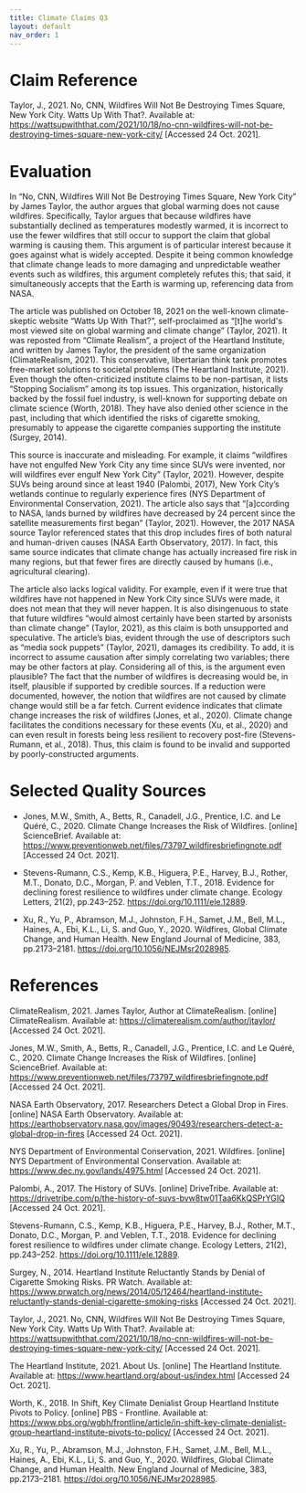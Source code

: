 ```yaml
---
title: Climate Claims Q3
layout: default
nav_order: 1
---
```

# Claim Reference

Taylor, J., 2021. No, CNN, Wildfires Will Not Be Destroying Times Square, New York City. Watts Up With That?. Available at: <https://wattsupwiththat.com/2021/10/18/no-cnn-wildfires-will-not-be-destroying-times-square-new-york-city/> [Accessed 24 Oct. 2021]. 

# Evaluation 

In “No, CNN, Wildfires Will Not Be Destroying Times Square, New York City” by James Taylor, the author argues that global warming does not cause wildfires. Specifically, Taylor argues that because wildfires have substantially declined as temperatures modestly warmed, it is incorrect to use the fewer wildfires that still occur to support the claim that global warming is causing them. This argument is of particular interest because it goes against what is widely accepted. Despite it being common knowledge that climate change leads to more damaging and unpredictable weather events such as wildfires, this argument completely refutes this; that said, it simultaneously accepts that the Earth is warming up, referencing data from NASA. 

The article was published on October 18, 2021 on the well-known climate-skeptic website “Watts Up With That?”, self-proclaimed as “[t]he world's most viewed site on global warming and climate change” (Taylor, 2021). It was reposted from “Climate Realism”, a project of the Heartland Institute, and written by James Taylor, the president of the same organization (ClimateRealism, 2021). This conservative, libertarian think tank promotes free-market solutions to societal problems (The Heartland Institute, 2021). Even though the often-criticized institute claims to be non-partisan, it lists “Stopping Socialism” among its top issues.  This organization, historically backed by the fossil fuel industry, is well-known for supporting debate on climate science (Worth, 2018). They have also denied other science in the past, including that which identified the risks of cigarette smoking, presumably to appease the cigarette companies supporting the institute (Surgey, 2014). 

This source is inaccurate and misleading. For example, it claims “wildfires have not engulfed New York City any time since SUVs were invented, nor will wildfires ever engulf New York City” (Taylor, 2021). However, despite SUVs being around since at least 1940 (Palombi, 2017), New York City’s wetlands continue to regularly experience fires (NYS Department of Environmental Conservation, 2021). The article also says that “[a]ccording to NASA, lands burned by wildfires have decreased by 24 percent since the satellite measurements first began” (Taylor, 2021). However, the 2017 NASA source Taylor referenced states that this drop includes fires of both natural and human-driven causes (NASA Earth Observatory, 2017). In fact, this same source indicates that climate change has actually increased fire risk in many regions, but that fewer fires are directly caused by humans (i.e., agricultural clearing). 

The article also lacks logical validity. For example, even if it were true that wildfires have not happened in New York City since SUVs were made, it does not mean that they will never happen. It is also disingenuous to state that future wildfires “would almost certainly have been started by arsonists than climate change” (Taylor, 2021), as this claim is both unsupported and speculative. The article’s bias, evident through the use of descriptors such as “media sock puppets” (Taylor, 2021), damages its credibility. To add, it is incorrect to assume causation after simply correlating two variables; there may be other factors at play. Considering all of this, is the argument even plausible? The fact that the number of wildfires is decreasing would be, in itself, plausible if supported by credible sources. If a reduction were documented, however, the notion that wildfires are not caused by climate change would still be a far fetch. Current evidence indicates that climate change increases the risk of wildfires (Jones, et al., 2020). Climate change facilitates the conditions necessary for these events (Xu, et al., 2020) and can even result in forests being less resilient to recovery post-fire (Stevens-Rumann, et al., 2018). Thus, this claim is found to be invalid and supported by poorly-constructed arguments. 

# Selected Quality Sources 

- Jones, M.W., Smith, A., Betts, R., Canadell, J.G., Prentice, I.C. and Le Quéré, C., 2020. Climate Change Increases the Risk of Wildfires. [online] ScienceBrief. Available at: <https://www.preventionweb.net/files/73797_wildfiresbriefingnote.pdf> [Accessed 24 Oct. 2021]. 

- Stevens-Rumann, C.S., Kemp, K.B., Higuera, P.E., Harvey, B.J., Rother, M.T., Donato, D.C., Morgan, P. and Veblen, T.T., 2018. Evidence for declining forest resilience to wildfires under climate change. Ecology Letters, 21(2), pp.243–252. https://doi.org/10.1111/ele.12889. 

- Xu, R., Yu, P., Abramson, M.J., Johnston, F.H., Samet, J.M., Bell, M.L., Haines, A., Ebi, K.L., Li, S. and Guo, Y., 2020. Wildfires, Global Climate Change, and Human Health. New England Journal of Medicine, 383, pp.2173–2181. https://doi.org/10.1056/NEJMsr2028985. 

 

# References 

ClimateRealism, 2021. James Taylor, Author at ClimateRealism. [online] ClimateRealism. Available at: <https://climaterealism.com/author/jtaylor/> [Accessed 24 Oct. 2021]. 

Jones, M.W., Smith, A., Betts, R., Canadell, J.G., Prentice, I.C. and Le Quéré, C., 2020. Climate Change Increases the Risk of Wildfires. [online] ScienceBrief. Available at: <https://www.preventionweb.net/files/73797_wildfiresbriefingnote.pdf> [Accessed 24 Oct. 2021]. 

NASA Earth Observatory, 2017. Researchers Detect a Global Drop in Fires. [online] NASA Earth Observatory. Available at: <https://earthobservatory.nasa.gov/images/90493/researchers-detect-a-global-drop-in-fires> [Accessed 24 Oct. 2021]. 

NYS Department of Environmental Conservation, 2021. Wildfires. [online] NYS Department of Environmental Conservation. Available at: <https://www.dec.ny.gov/lands/4975.html> [Accessed 24 Oct. 2021]. 

Palombi, A., 2017. The History of SUVs. [online] DriveTribe. Available at: <https://drivetribe.com/p/the-history-of-suvs-bvw8tw01Taa6KkQSPrYGIQ> [Accessed 24 Oct. 2021]. 

Stevens-Rumann, C.S., Kemp, K.B., Higuera, P.E., Harvey, B.J., Rother, M.T., Donato, D.C., Morgan, P. and Veblen, T.T., 2018. Evidence for declining forest resilience to wildfires under climate change. Ecology Letters, 21(2), pp.243–252. https://doi.org/10.1111/ele.12889. 

Surgey, N., 2014. Heartland Institute Reluctantly Stands by Denial of Cigarette Smoking Risks. PR Watch. Available at: <https://www.prwatch.org/news/2014/05/12464/heartland-institute-reluctantly-stands-denial-cigarette-smoking-risks> [Accessed 24 Oct. 2021]. 

Taylor, J., 2021. No, CNN, Wildfires Will Not Be Destroying Times Square, New York City. Watts Up With That?. Available at: <https://wattsupwiththat.com/2021/10/18/no-cnn-wildfires-will-not-be-destroying-times-square-new-york-city/> [Accessed 24 Oct. 2021]. 

The Heartland Institute, 2021. About Us. [online] The Heartland Institute. Available at: <https://www.heartland.org/about-us/index.html> [Accessed 24 Oct. 2021]. 

Worth, K., 2018. In Shift, Key Climate Denialist Group Heartland Institute Pivots to Policy. [online] PBS - Frontline. Available at: <https://www.pbs.org/wgbh/frontline/article/in-shift-key-climate-denialist-group-heartland-institute-pivots-to-policy/> [Accessed 24 Oct. 2021]. 

Xu, R., Yu, P., Abramson, M.J., Johnston, F.H., Samet, J.M., Bell, M.L., Haines, A., Ebi, K.L., Li, S. and Guo, Y., 2020. Wildfires, Global Climate Change, and Human Health. New England Journal of Medicine, 383, pp.2173–2181. https://doi.org/10.1056/NEJMsr2028985. 
